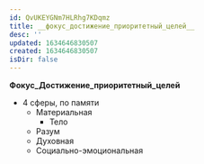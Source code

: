 ```yaml
---
id: QvUKEYGNm7HLRhg7KDqmz
title: __фокус_достижение_приоритетный_целей__
desc: ''
updated: 1634646830507
created: 1634646830507
isDir: false
---
```

**Фокус_Достижение_приоритетный\_целей**

- 4 сферы, по памяти
  - Материальная
    - Тело
  - Разум
  - Духовная
  - Социально-эмоциональная


